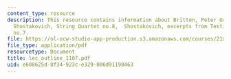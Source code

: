 ```yaml
---
content_type: resource
description: This resource contains information about Britten, Peter Grimes (1945),
  Shostakovich, String Quartet no.8,  Shostakovich, excerpts from Testimony and Symphony
  no.7.
file: https://ol-ocw-studio-app-production.s3.amazonaws.com/courses/21m-262-modern-music-1900-1960-fall-2006/e608625d8f34923ce329006d91198463_lec_outline_1107.pdf
file_type: application/pdf
resourcetype: Document
title: lec_outline_1107.pdf
uid: e608625d-8f34-923c-e329-006d91198463
---
```

